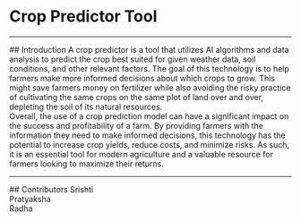 # Crop Predictor Tool
<hr>
## Introduction
A crop predictor is a tool that utilizes AI algorithms and data analysis to predict the crop best suited for given weather data, soil conditions, and other relevant factors. The goal of this technology is to help farmers make more informed decisions about which crops to grow. This might save farmers money on fertilizer while also avoiding the risky practice of cultivating the same crops on the same plot of land over and over, depleting the soil of its natural resources.
<br>
Overall, the use of a crop prediction model can have a significant impact on the success and profitability of a farm. By providing farmers with the information they need to make informed decisions, this technology has the potential to increase crop yields, reduce costs, and minimize risks. As such, it is an essential tool for modern agriculture and a valuable resource for farmers looking to maximize their returns.
<hr>
## Contributors
Srishti
<br>
Pratyaksha
<br>
Radha
